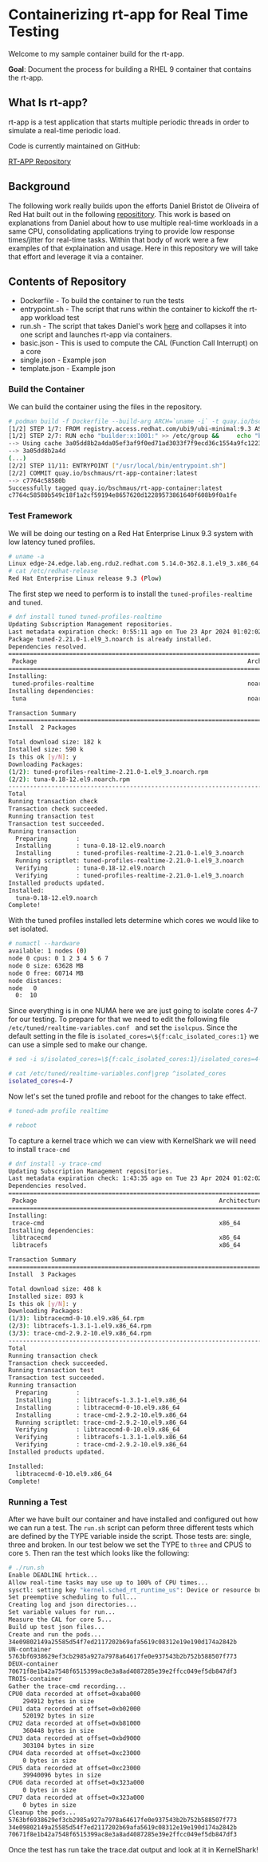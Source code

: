 # Containerizing rt-app for Real Time Testing

Welcome to my sample container build for the rt-app.

**Goal**: Document the process for building a RHEL 9 container that contains the rt-app.

## What Is rt-app?

rt-app is a test application that starts multiple periodic threads in order to
simulate a real-time periodic load.

Code is currently maintained on GitHub:

[RT-APP Repository](https://github.com/scheduler-tools/rt-app)

## Background

The following work really builds upon the efforts Daniel Bristot de Oliveira of Red Hat built out in the following [reposititory](https://gitlab.com/rt-linux-tools/rt_consolidation_ex/-/tree/dirty?ref_type=heads).  This work is based on explanations from Daniel about how to use multiple real-time workloads in a same CPU, consolidating applications trying to provide low response times/jitter for real-time tasks.  Within that body of work were a few examples of that explaination and usage.   Here in this repository we will take that effort and leverage it via a container.

## Contents of Repository

* Dockerfile - To build the container to run the tests
* entrypoint.sh - The script that runs within the container to kickoff the rt-app workload test
* run.sh - The script that takes Daniel's work [here](https://gitlab.com/rt-linux-tools/rt_consolidation_ex/-/tree/dirty?ref_type=heads) and collapses it into one script and launches rt-app via containers.
* basic.json - This is used to compute the CAL (Function Call Interrupt) on a core
* single.json - Example json
* template.json - Example json

### Build the Container

We can build the container using the files in the repository.

~~~bash
# podman build -f Dockerfile --build-arg ARCH=`uname -i` -t quay.io/bschmaus/rt-app-container:latest
[1/2] STEP 1/7: FROM registry.access.redhat.com/ubi9/ubi-minimal:9.3 AS builder
[1/2] STEP 2/7: RUN echo "builder:x:1001:" >> /etc/group &&     echo "builder:x:1001:1001:Builder:/home/build:/bin/bash" >> /etc/passwd &&     install -o builder -g builder -m 0700 -d /home/build
--> Using cache 3a05dd8b2a4da05ef3af9f0ed71ad3033f7f9ecd36c1554a9fc12237f39a41a6
--> 3a05dd8b2a4d
(...)
[2/2] STEP 11/11: ENTRYPOINT ["/usr/local/bin/entrypoint.sh"]
[2/2] COMMIT quay.io/bschmaus/rt-app-container:latest
--> c7764c58580b
Successfully tagged quay.io/bschmaus/rt-app-container:latest
c7764c58580b549c18f1a2cf59194e8657620d12289573861640f608b9f0a1fe
~~~

### Test Framework

We will be doing our testing on a Red Hat Enterprise Linux 9.3 system with low latency tuned profiles.  

~~~bash
# uname -a
Linux edge-24.edge.lab.eng.rdu2.redhat.com 5.14.0-362.8.1.el9_3.x86_64 #1 SMP PREEMPT_DYNAMIC Tue Oct 3 11:12:36 EDT 2023 x86_64 x86_64 x86_64 GNU/Linux
# cat /etc/redhat-release
Red Hat Enterprise Linux release 9.3 (Plow)
~~~


The first step we need to perform is to install the `tuned-profiles-realtime` and `tuned`.

~~~bash
# dnf install tuned tuned-profiles-realtime
Updating Subscription Management repositories.
Last metadata expiration check: 0:55:11 ago on Tue 23 Apr 2024 01:02:02 PM EDT.
Package tuned-2.21.0-1.el9_3.noarch is already installed.
Dependencies resolved.
==============================================================================================================================================================================================================================================
 Package                                                           Architecture                                     Version                                                     Repository                                               Size
==============================================================================================================================================================================================================================================
Installing:
 tuned-profiles-realtime                                           noarch                                           2.21.0-1.el9_3                                              beaker-NFV                                               15 k
Installing dependencies:
 tuna                                                              noarch                                           0.18-12.el9                                                 beaker-BaseOS                                           166 k

Transaction Summary
==============================================================================================================================================================================================================================================
Install  2 Packages

Total download size: 182 k
Installed size: 590 k
Is this ok [y/N]: y
Downloading Packages:
(1/2): tuned-profiles-realtime-2.21.0-1.el9_3.noarch.rpm                                                                                                                                                      1.7 MB/s |  15 kB     00:00    
(2/2): tuna-0.18-12.el9.noarch.rpm                                                                                                                                                                             14 MB/s | 166 kB     00:00    
----------------------------------------------------------------------------------------------------------------------------------------------------------------------------------------------------------------------------------------------
Total                                                                                                                                                                                                          14 MB/s | 182 kB     00:00     
Running transaction check
Transaction check succeeded.
Running transaction test
Transaction test succeeded.
Running transaction
  Preparing        :                                                                                                                                                                                                                      1/1 
  Installing       : tuna-0.18-12.el9.noarch                                                                                                                                                                                              1/2 
  Installing       : tuned-profiles-realtime-2.21.0-1.el9_3.noarch                                                                                                                                                                        2/2 
  Running scriptlet: tuned-profiles-realtime-2.21.0-1.el9_3.noarch                                                                                                                                                                        2/2 
  Verifying        : tuna-0.18-12.el9.noarch                                                                                                                                                                                              1/2 
  Verifying        : tuned-profiles-realtime-2.21.0-1.el9_3.noarch                                                                                                                                                                        2/2 
Installed products updated.
Installed:
  tuna-0.18-12.el9.noarch                                                                                    tuned-profiles-realtime-2.21.0-1.el9_3.noarch                                                                          
Complete!
~~~

With the tuned profiles installed lets determine which cores we would like to set isolated.

~~~bash
# numactl --hardware
available: 1 nodes (0)
node 0 cpus: 0 1 2 3 4 5 6 7
node 0 size: 63628 MB
node 0 free: 60714 MB
node distances:
node   0 
  0:  10 
~~~

Since everything is in one NUMA here we are just going to isolate cores 4-7 for our testing.  To prepare for that we need to edit the following file `/etc/tuned/realtime-variables.conf
` and set the `isolcpus`.  Since the default setting in the file is `isolated_cores=\${f:calc_isolated_cores:1}` we can use a simple sed to make our change.

~~~bash
# sed -i s/isolated_cores=\${f:calc_isolated_cores:1}/isolated_cores=4-7/g /etc/tuned/realtime-variables.conf

# cat /etc/tuned/realtime-variables.conf|grep ^isolated_cores
isolated_cores=4-7
~~~

Now let's set the tuned profile and reboot for the changes to take effect.

~~~bash
# tuned-adm profile realtime

# reboot
~~~

To capture a kernel trace which we can view with KernelShark we will need to install `trace-cmd`

~~~bash
# dnf install -y trace-cmd
Updating Subscription Management repositories.
Last metadata expiration check: 1:43:35 ago on Tue 23 Apr 2024 01:02:02 PM EDT.
Dependencies resolved.
==============================================================================================================================================================================================================================================
 Package                                                   Architecture                                         Version                                                     Repository                                                   Size
==============================================================================================================================================================================================================================================
Installing:
 trace-cmd                                                 x86_64                                               2.9.2-10.el9                                                beaker-BaseOS                                               233 k
Installing dependencies:
 libtracecmd                                               x86_64                                               0-10.el9                                                    beaker-BaseOS                                               100 k
 libtracefs                                                x86_64                                               1.3.1-1.el9                                                 beaker-BaseOS                                                75 k

Transaction Summary
==============================================================================================================================================================================================================================================
Install  3 Packages

Total download size: 408 k
Installed size: 893 k
Is this ok [y/N]: y
Downloading Packages:
(1/3): libtracecmd-0-10.el9.x86_64.rpm                                                                                                                                                                        6.4 MB/s | 100 kB     00:00    
(2/3): libtracefs-1.3.1-1.el9.x86_64.rpm                                                                                                                                                                      4.2 MB/s |  75 kB     00:00    
(3/3): trace-cmd-2.9.2-10.el9.x86_64.rpm                                                                                                                                                                       11 MB/s | 233 kB     00:00    
----------------------------------------------------------------------------------------------------------------------------------------------------------------------------------------------------------------------------------------------
Total                                                                                                                                                                                                          19 MB/s | 408 kB     00:00     
Running transaction check
Transaction check succeeded.
Running transaction test
Transaction test succeeded.
Running transaction
  Preparing        :                                                                                                                                                                                                                      1/1 
  Installing       : libtracefs-1.3.1-1.el9.x86_64                                                                                                                                                                                        1/3 
  Installing       : libtracecmd-0-10.el9.x86_64                                                                                                                                                                                          2/3 
  Installing       : trace-cmd-2.9.2-10.el9.x86_64                                                                                                                                                                                        3/3 
  Running scriptlet: trace-cmd-2.9.2-10.el9.x86_64                                                                                                                                                                                        3/3 
  Verifying        : libtracecmd-0-10.el9.x86_64                                                                                                                                                                                          1/3 
  Verifying        : libtracefs-1.3.1-1.el9.x86_64                                                                                                                                                                                        2/3 
  Verifying        : trace-cmd-2.9.2-10.el9.x86_64                                                                                                                                                                                        3/3 
Installed products updated.

Installed:
  libtracecmd-0-10.el9.x86_64                                                  libtracefs-1.3.1-1.el9.x86_64                                                  trace-cmd-2.9.2-10.el9.x86_64                                                 
Complete!
~~~

### Running a Test

After we have built our container and have installed and configured out how we can run a test.  The `run.sh` script can peform three different tests which are defined by the TYPE variable inside the script.  Those tests are: single, three and broken.  In our test below we set the TYPE to `three` and CPUS to core `5`.   Then ran the test which looks like the following:

~~~bash
# ./run.sh
Enable DEADLINE hrtick...
Allow real-time tasks may use up to 100% of CPU times...
sysctl: setting key "kernel.sched_rt_runtime_us": Device or resource busy
Set preemptive scheduling to full...
Creating log and json directories...
Set variable values for run...
Measure the CAL for core 5...
Build up test json files...
Create and run the pods...
34e09802149a25585d54f7ed2117202b69afa5619c08312e19e190d174a2842b
UN-container
5763bf6938629ef3cb2985a927a7978a64617fe0e937543b2b752b588507f773
DEUX-container
70671f8e1b42a7548f6515399ac8e3a8ad4087285e39e2ffcc049ef5db847df3
TROIS-container
Gather the trace-cmd recording...
CPU0 data recorded at offset=0xaba000
    294912 bytes in size
CPU1 data recorded at offset=0xb02000
    520192 bytes in size
CPU2 data recorded at offset=0xb81000
    360448 bytes in size
CPU3 data recorded at offset=0xbd9000
    303104 bytes in size
CPU4 data recorded at offset=0xc23000
    0 bytes in size
CPU5 data recorded at offset=0xc23000
    39940096 bytes in size
CPU6 data recorded at offset=0x323a000
    0 bytes in size
CPU7 data recorded at offset=0x323a000
    0 bytes in size
Cleanup the pods...
5763bf6938629ef3cb2985a927a7978a64617fe0e937543b2b752b588507f773
34e09802149a25585d54f7ed2117202b69afa5619c08312e19e190d174a2842b
70671f8e1b42a7548f6515399ac8e3a8ad4087285e39e2ffcc049ef5db847df3
~~~

Once the test has run take the trace.dat output and look at it in KernelShark!

